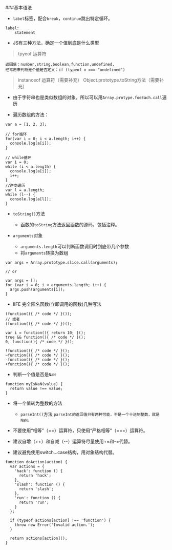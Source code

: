 ###基本语法

- `label`标签，配合`break`，`continue`跳出特定循环。

````
label:
	statement
````

- JS有三种方法，确定一个值到底是什么类型

>tpyeof 运算符

	返回值：number,string,boolean,function,undefined,
	经常用来判断是个值是否定义：if (typeof v === "undefined")

>instanceof 运算符（需要补充）
>Object.prototype.toString方法（需要补充）

- 由于字符串也是类似数组的对象，所以可以用`Array.protype.foeEach.call`遍历

- 遍历数组的方法：

````
var a = [1, 2, 3];

// for循环
for(var i = 0; i < a.length; i++) {
  console.log(a[i]);
}

// while循环
var i = 0;
while (i < a.length) {
  console.log(a[i]);
  i++;
}
//逆向遍历
var l = a.length;
while (l--) {
  console.log(a[l]);
}
````

- `toString()`方法
	+ 函数的`toString`方法返回函数的源码，包括注释。

- `arguments`对象
	+ `arguments.length`可以判断函数调用时到底带几个参数
	+ 将`arguments`转换为数组

````
var args = Array.prototype.slice.call(arguments);

// or

var args = [];
for (var i = 0; i < arguments.length; i++) {
  args.push(arguments[i]);
}
````

- IIFE 完全匿名函数(立即调用的函数)几种写法

````
(function(){ /* code */ }());
// 或者
(function(){ /* code */ })();

var i = function(){ return 10; }();
true && function(){ /* code */ }();
0, function(){ /* code */ }();

!function(){ /* code */ }();
~function(){ /* code */ }();
-function(){ /* code */ }();
+function(){ /* code */ }();
````

- 判断一个值是否是`NaN`

````
function myIsNaN(value) {
  return value !== value;
}
````

- 将一个值转为整数的方法
	+ `parseInt()`方法
	`parseInt的返回值只有两种可能，不是一个十进制整数，就是NaN。`

- 不要使用“相等”（==）运算符，只使用“严格相等”（===）运算符。
- 建议自增（++）和自减（--）运算符尽量使用+=和-=代替。
- 建议避免使用switch...case结构，用对象结构代替。

````
function doAction(action) {
  var actions = {
    'hack': function () {
      return 'hack';
    },
    'slash': function () {
      return 'slash';
    },
    'run': function () {
      return 'run';
    }
  };

  if (typeof actions[action] !== 'function') {
    throw new Error('Invalid action.');
  }

  return actions[action]();
}
````